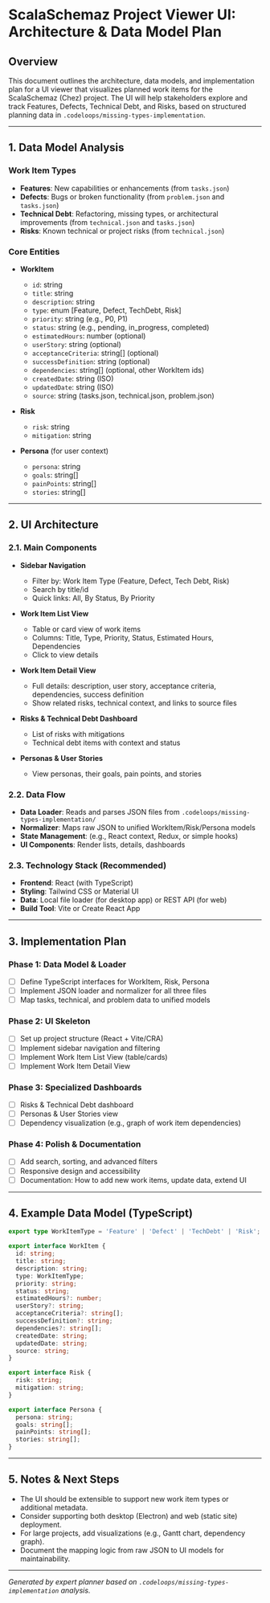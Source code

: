 # ScalaSchemaz Project Viewer UI: Architecture & Data Model Plan

## Overview

This document outlines the architecture, data models, and implementation plan for a UI viewer that visualizes planned work items for the ScalaSchemaz (Chez) project. The UI will help stakeholders explore and track Features, Defects, Technical Debt, and Risks, based on structured planning data in `.codeloops/missing-types-implementation`.

---

## 1. Data Model Analysis

### Work Item Types

- **Features**: New capabilities or enhancements (from `tasks.json`)
- **Defects**: Bugs or broken functionality (from `problem.json` and `tasks.json`)
- **Technical Debt**: Refactoring, missing types, or architectural improvements (from `technical.json` and `tasks.json`)
- **Risks**: Known technical or project risks (from `technical.json`)

### Core Entities

- **WorkItem**

  - `id`: string
  - `title`: string
  - `description`: string
  - `type`: enum [Feature, Defect, TechDebt, Risk]
  - `priority`: string (e.g., P0, P1)
  - `status`: string (e.g., pending, in_progress, completed)
  - `estimatedHours`: number (optional)
  - `userStory`: string (optional)
  - `acceptanceCriteria`: string[] (optional)
  - `successDefinition`: string (optional)
  - `dependencies`: string[] (optional, other WorkItem ids)
  - `createdDate`: string (ISO)
  - `updatedDate`: string (ISO)
  - `source`: string (tasks.json, technical.json, problem.json)

- **Risk**

  - `risk`: string
  - `mitigation`: string

- **Persona** (for user context)
  - `persona`: string
  - `goals`: string[]
  - `painPoints`: string[]
  - `stories`: string[]

---

## 2. UI Architecture

### 2.1. Main Components

- **Sidebar Navigation**

  - Filter by: Work Item Type (Feature, Defect, Tech Debt, Risk)
  - Search by title/id
  - Quick links: All, By Status, By Priority

- **Work Item List View**

  - Table or card view of work items
  - Columns: Title, Type, Priority, Status, Estimated Hours, Dependencies
  - Click to view details

- **Work Item Detail View**

  - Full details: description, user story, acceptance criteria, dependencies, success definition
  - Show related risks, technical context, and links to source files

- **Risks & Technical Debt Dashboard**

  - List of risks with mitigations
  - Technical debt items with context and status

- **Personas & User Stories**
  - View personas, their goals, pain points, and stories

### 2.2. Data Flow

- **Data Loader**: Reads and parses JSON files from `.codeloops/missing-types-implementation/`
- **Normalizer**: Maps raw JSON to unified WorkItem/Risk/Persona models
- **State Management**: (e.g., React context, Redux, or simple hooks)
- **UI Components**: Render lists, details, dashboards

### 2.3. Technology Stack (Recommended)

- **Frontend**: React (with TypeScript)
- **Styling**: Tailwind CSS or Material UI
- **Data**: Local file loader (for desktop app) or REST API (for web)
- **Build Tool**: Vite or Create React App

---

## 3. Implementation Plan

### Phase 1: Data Model & Loader

- [ ] Define TypeScript interfaces for WorkItem, Risk, Persona
- [ ] Implement JSON loader and normalizer for all three files
- [ ] Map tasks, technical, and problem data to unified models

### Phase 2: UI Skeleton

- [ ] Set up project structure (React + Vite/CRA)
- [ ] Implement sidebar navigation and filtering
- [ ] Implement Work Item List View (table/cards)
- [ ] Implement Work Item Detail View

### Phase 3: Specialized Dashboards

- [ ] Risks & Technical Debt dashboard
- [ ] Personas & User Stories view
- [ ] Dependency visualization (e.g., graph of work item dependencies)

### Phase 4: Polish & Documentation

- [ ] Add search, sorting, and advanced filters
- [ ] Responsive design and accessibility
- [ ] Documentation: How to add new work items, update data, extend UI

---

## 4. Example Data Model (TypeScript)

```ts
export type WorkItemType = 'Feature' | 'Defect' | 'TechDebt' | 'Risk';

export interface WorkItem {
  id: string;
  title: string;
  description: string;
  type: WorkItemType;
  priority: string;
  status: string;
  estimatedHours?: number;
  userStory?: string;
  acceptanceCriteria?: string[];
  successDefinition?: string;
  dependencies?: string[];
  createdDate: string;
  updatedDate: string;
  source: string;
}

export interface Risk {
  risk: string;
  mitigation: string;
}

export interface Persona {
  persona: string;
  goals: string[];
  painPoints: string[];
  stories: string[];
}
```

---

## 5. Notes & Next Steps

- The UI should be extensible to support new work item types or additional metadata.
- Consider supporting both desktop (Electron) and web (static site) deployment.
- For large projects, add visualizations (e.g., Gantt chart, dependency graph).
- Document the mapping logic from raw JSON to UI models for maintainability.

---

_Generated by expert planner based on `.codeloops/missing-types-implementation` analysis._
